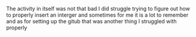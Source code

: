 The activity in itself was not that bad I did struggle trying to figure out how to properly insert an interger and sometimes for me it is a lot to remember and as for setting up the gitub that was another thing I struggled with properly 
